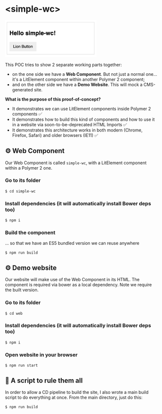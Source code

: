 # \<simple-wc\>

<img src=i.png width=300>

This POC tries to show 2 separate working parts together:
- on the one side we have a **Web Component**. But not just a normal one... it's a LitElement component within another Polymer 2 component; 
- and on the other side we have a **Demo Website**. This will mock a CMS-generated site.

**What is the purpose of this proof-of-concept?**

- It demonstrates we can use LitElement components inside Polymer 2 components ✅ 
- It demonstrates how to build this kind of components and how to use it in a website via soon-to-be-deprecated HTML Imports ✅ 
- It demonstrates this architecture works in both modern (Chrome, Firefox, Safari) and older browsers (IE11) ✅ 

## ⚙️ Web Component

Our Web Component is called `simple-wc`, with a LitElement component within a Polymer 2 one.

### Go to its folder

```
$ cd simple-wc
```

### Install dependencies (it will automatically install Bower deps too)

```
$ npm i
```

### Build the component

... so that we have an ES5 bundled version we can reuse anywhere

```
$ npm run build
```

## ⚙️ Demo website

Our website will make use of the Web Component in its HTML. The component is required via bower as a local dependency. Note we require the built version.


### Go to its folder

```
$ cd web
```

### Install dependencies (it will automatically install Bower deps too)

```
$ npm i
```

### Open website in your browser

```
$ npm run start
```

## 📝 A script to rule them all

In order to allow a CD pipeline to build the site, I also wrote a main build script to do everything at once. From the main directory, just do this:

```
$ npm run build
```